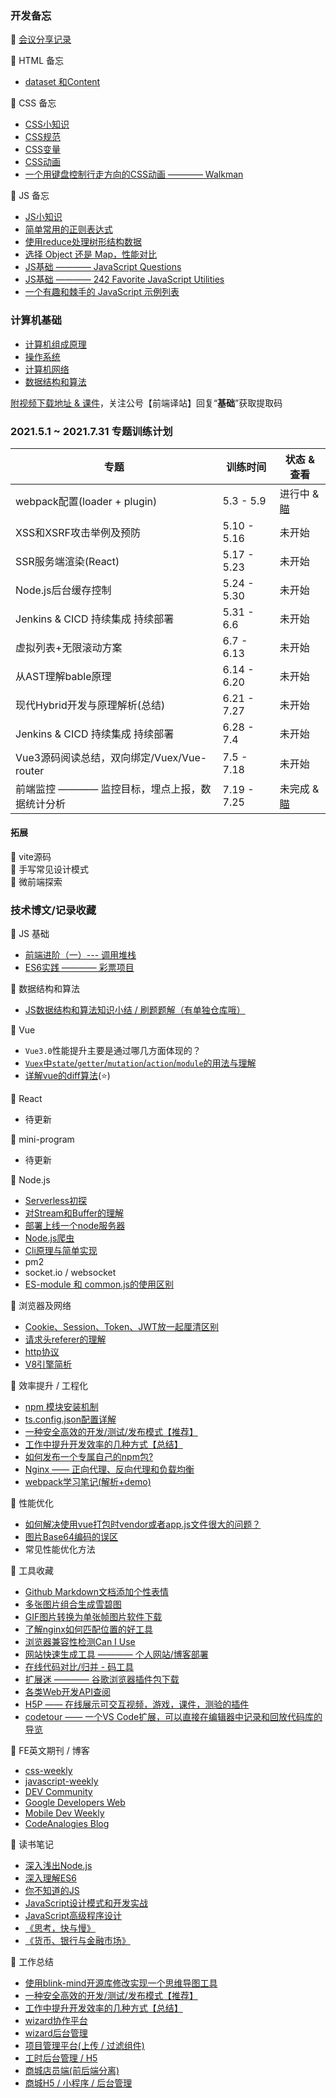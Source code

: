 ### 开发备忘

:mountain_bicyclist: [会议分享记录](https://github.com/xszi/blog/issues/7)

:mountain_bicyclist: HTML 备忘

* [dataset 和Content](https://github.com/xszi/docs/issues/16)

:mountain_bicyclist: CSS 备忘

* [CSS小知识](https://github.com/xszi/docs/issues/6)
* [CSS规范](https://github.com/xszi/docs/issues/33)
* [CSS变量](https://github.com/xszi/docs/issues/34)
* [CSS动画](https://github.com/xszi/docs/issues/36)
* [一个用键盘控制行走方向的CSS动画 ———— Walkman](https://github.com/xszi/html-css-js/blob/master/src/views/walkMan/index.html)

:mountain_bicyclist: JS 备忘
* [JS小知识](https://github.com/xszi/docs/issues/31)
* [简单常用的正则表达式](https://github.com/xszi/docs/issues/43)
* [使用reduce处理树形结构数据](https://github.com/xszi/docs/issues/39)
* [选择 Object 还是 Map，性能对比](https://github.com/xszi/docs/issues/35)
* [JS基础 ———— JavaScript Questions](https://github.com/lydiahallie/javascript-questions#readme)
* [JS基础 ———— 242 Favorite JavaScript Utilities](https://1loc.dev/)
* [一个有趣和棘手的 JavaScript 示例列表](https://github.com/denysdovhan/wtfjs/blob/master/README-zh-cn.md)

### 计算机基础

* [计算机组成原理](https://github.com/xszi/docs/issues/42)
* [操作系统](https://github.com/xszi/docs/issues/42)
* [计算机网络](https://github.com/xszi/docs/issues/42)
* [数据结构和算法](https://github.com/xszi/fe-interview/tree/master)</br>

[附视频下载地址 & 课件](https://pan.baidu.com/s/1CYFawmoFsSQtLoR_CPBJrg)，关注公号【前端译站】回复“**基础**”获取提取码


### 2021.5.1 ~ 2021.7.31 专题训练计划

| 专题  | 训练时间 | 状态 & 查看 |
| ---- |   ----   |   ---- |
| webpack配置(loader + plugin)                            | 5.3 - 5.9 | 进行中 & [瞄](https://github.com/xszi/blog/issues/27) |
| XSS和XSRF攻击举例及预防                                  | 5.10 - 5.16 | 未开始                                                |
| SSR服务端渲染(React)                                     | 5.17 - 5.23 | 未开始                                               |
| Node.js后台缓存控制                                      | 5.24 - 5.30 | 未开始                                               |
| Jenkins & CICD 持续集成 持续部署                         | 5.31 - 6.6 | 未开始                                                 |
| 虚拟列表+无限滚动方案                                     | 6.7 - 6.13 | 未开始                                                |
| 从AST理解bable原理                                       | 6.14 - 6.20 | 未开始                                                |
| 现代Hybrid开发与原理解析(总结)                            | 6.21 - 7.27 | 未开始                                                |
| Jenkins & CICD 持续集成 持续部署                         | 6.28 - 7.4 | 未开始                                                 |
| Vue3源码阅读总结，双向绑定/Vuex/Vue-router                | 7.5 - 7.18 | 未开始                                                |
| 前端监控 ———— 监控目标，埋点上报，数据统计分析             | 7.19 - 7.25 | 未完成 & [瞄](https://github.com/xszi/blog/issues/28)  |


#### 拓展
:watermelon: vite源码</br>
:watermelon: 手写常见设计模式</br>
:watermelon: 微前端探索</br>

### 技术博文/记录收藏

:round_pushpin: JS 基础

* [前端进阶（一）--- 调用堆栈](https://juejin.im/post/5bfb4af1e51d4574b133d1e3)
* [ES6实践 ———— 彩票项目](https://github.com/xszi/ES6-lottery)

:round_pushpin: 数据结构和算法

* [JS数据结构和算法知识小结 / 刷题题解（有单独仓库哦）](https://github.com/xszi/fe-interview/tree/master)

:round_pushpin: Vue
* `Vue3.0`性能提升主要是通过哪几方面体现的？
* [`Vuex`中`state`/`getter`/`mutation`/`action`/`module`的用法与理解](https://github.com/xszi/blog/issues/25)
* [详解vue的diff算法](https://www.cnblogs.com/wind-lanyan/p/9061684.html)(:star:)

:round_pushpin: React

* 待更新

:round_pushpin: mini-program

* 待更新

:round_pushpin: Node.js

* [Serverless初探](https://github.com/xszi/blog/issues/26)
* [对Stream和Buffer的理解](https://github.com/xszi/blog/issues/5)
* [部署上线一个node服务器](https://juejin.im/post/6844904002732343304)
* [Node.js爬虫](https://github.com/xszi/node/issues/19)
* [Cli原理与简单实现](https://github.com/xszi/blog/issues/32)</br>
* pm2
* socket.io / websocket
* [ES-module 和 common.js的使用区别](https://github.com/xszi/docs/issues/47)

:round_pushpin: 浏览器及网络

* [Cookie、Session、Token、JWT放一起厘清区别](https://github.com/xszi/blog/issues/24)
* [请求头referer的理解](https://github.com/xszi/blog/issues/3)
* [http协议](https://github.com/xszi/node/issues/13)
* [V8引擎简析](https://juejin.im/post/5e0d40326fb9a0483e475543)

:round_pushpin: 效率提升 / 工程化

* [npm 模块安装机制](https://github.com/xszi/docs/issues/37)
* [ts.config.json配置详解](https://github.com/xszi/blog/issues/17)
* [一种安全高效的开发/测试/发布模式【推荐】](https://github.com/xszi/blog/issues/17)
* [工作中提升开发效率的几种方式【总结】](https://github.com/xszi/docs/issues/41)
* [如何发布一个专属自己的npm包?](https://github.com/xszi/blog/issues/18)
* [Nginx —— 正向代理、反向代理和负载均衡](https://github.com/xszi/node/issues/12)
* [webpack学习笔记(解析+demo)](https://github.com/xszi/webpack-demo)

 :round_pushpin: 性能优化

* [如何解决使用vue打包时vendor或者app.js文件很大的问题？](https://github.com/xszi/blog/issues/29)
* [图片Base64编码的误区](https://github.com/xszi/blog/issues/2)
* 常见性能优化方法

:round_pushpin: 工具收藏

* [Github Markdown文档添加个性表情](https://www.webfx.com/tools/emoji-cheat-sheet/)
* [多张图片组合生成雪碧图](https://www.toptal.com/developers/css/sprite-generator)
* [GIF图片转换为单张帧图片软件下载](https://github.com/xszi/docs/blob/master/GIFFrame.exe)
* [了解nginx如何匹配位置的好工具](https://nginx.viraptor.info/)
* [浏览器兼容性检测Can I Use](https://caniuse.com/)
* [网站快速生成工具 ———— 个人网站/博客部署](https://jamstack.org/generators/)
* [在线代码对比/归并 - 码工具](https://www.matools.com/compare)
* [扩展迷 ———— 谷歌浏览器插件包下载](https://www.extfans.com/)
* [各类Web开发API查阅](https://devdocs.io/)
* [H5P —— 在线展示可交互视频，游戏，课件，测验的插件](https://h5p.org/)
* [codetour —— 一个VS Code扩展，可以直接在编辑器中记录和回放代码库的导览](https://github.com/microsoft/codetour)

:round_pushpin: FE英文期刊 / 博客

* [css-weekly](https://css-weekly.com/archives/)
* [javascript-weekly](https://javascriptweekly.com/issues/520)
* [DEV Community](https://dev.to/aemiej/nginx-concepts-i-wish-i-knew-years-ago-23o0)
* [Google Developers Web](https://developers.google.com/web/)
* [Mobile Dev Weekly](https://mobiledevweekly.com/issues)
* [CodeAnalogies Blog](https://blog.codeanalogies.com/)

:round_pushpin: 读书笔记

* [深入浅出Node.js](https://github.com/xszi/node-note)
* [深入理解ES6](https://github.com/xszi/ES6)
* [你不知道的JS](https://github.com/xszi/you-dont-kown-js)
* [JavaScript设计模式和开发实战](https://github.com/xszi/js-design-mode)
* [JavaScript高级程序设计](https://github.com/xszi/js-advanced)
* [《思考，快与慢》](https://github.com/xszi/blog/issues/4)
* [《货币、银行与金融市场》](https://github.com/xszi/blog/issues/8)

:round_pushpin: 工作总结

* [使用blink-mind开源库修改实现一个思维导图工具](https://github.com/xszi/docs/issues/38)
* [一种安全高效的开发/测试/发布模式【推荐】](https://github.com/xszi/blog/issues/17)
* [工作中提升开发效率的几种方式【总结】](https://github.com/xszi/docs/issues/41)
* [wizard协作平台](https://github.com/xszi/blog/issues/11)
* [wizard后台管理](https://github.com/xszi/blog/issues/23)
* [项目管理平台(上传 / 过滤组件)](https://github.com/xszi/blog/issues/20)
* [工时后台管理 / H5](https://github.com/xszi/blog/issues/21)
* [商城店员端(前后端分离)](https://github.com/xszi/blog/blob/master/work/clerk.md)
* [商城H5 / 小程序 / 后台管理](https://github.com/xszi/blog/)

